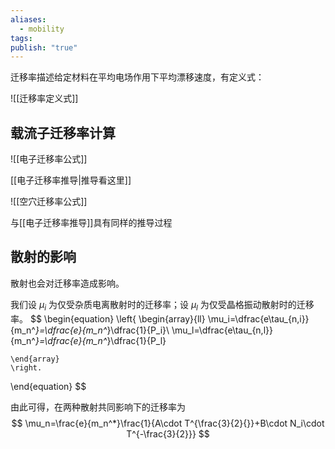 ```yaml
---
aliases:
  - mobility
tags: 
publish: "true"
---
```

迁移率描述给定材料在平均电场作用下平均漂移速度，有定义式：

![[迁移率定义式]]

## 载流子迁移率计算

![[电子迁移率公式]]

[[电子迁移率推导|推导看这里]]

![[空穴迁移率公式]]

与[[电子迁移率推导]]具有同样的推导过程

## 散射的影响

散射也会对迁移率造成影响。

我们设 $\mu_i$ 为仅受杂质电离散射时的迁移率；设 $\mu_l$ 为仅受晶格振动散射时的迁移率。
$$
\begin{equation}
	\left\{
	\begin{array}{ll}
		\mu_i=\dfrac{e\tau_{n,i}}{m_n^*}=\dfrac{e}{m_n^*}\dfrac{1}{P_i}\\
		\mu_l=\dfrac{e\tau_{n,l}}{m_n^*}=\dfrac{e}{m_n^*}\dfrac{1}{P_l}
		
	\end{array}
	\right.
\end{equation}
$$

由此可得，在两种散射共同影响下的迁移率为
$$
\mu_n=\frac{e}{m_n^*}\frac{1}{A\cdot T^{\frac{3}{2}{}}+B\cdot N_i\cdot T^{-\frac{3}{2}}}
$$

